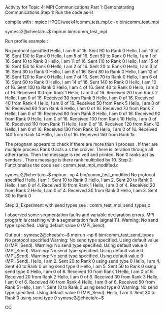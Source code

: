 Activity for Topic 4: MPI Communications
Part 1: Demonstrating Communications
Step 1: Run the code as-is

compile with  : mpicc HPQC/week4/comm_test_mpi.c -o bin/comm_test_mpi

symesc2@cheetah:~$ mpirun bin/comm_test_mpi

Run profile example :

No protocol specified
Hello, I am 9 of 16. Sent 90 to Rank 0
Hello, I am 13 of 16. Sent 130 to Rank 0
Hello, I am 5 of 16. Sent 50 to Rank 0
Hello, I am 1 of 16. Sent 10 to Rank 0
Hello, I am 11 of 16. Sent 110 to Rank 0
Hello, I am 15 of 16. Sent 150 to Rank 0
Hello, I am 2 of 16. Sent 20 to Rank 0
Hello, I am 3 of 16. Sent 30 to Rank 0
Hello, I am 8 of 16. Sent 80 to Rank 0
Hello, I am 12 of 16. Sent 120 to Rank 0
Hello, I am 7 of 16. Sent 70 to Rank 0
Hello, I am 6 of 16. Sent 60 to Rank 0
Hello, I am 14 of 16. Sent 140 to Rank 0
Hello, I am 10 of 16. Sent 100 to Rank 0
Hello, I am 4 of 16. Sent 40 to Rank 0
Hello, I am 0 of 16. Received 10 from Rank 1
Hello, I am 0 of 16. Received 20 from Rank 2
Hello, I am 0 of 16. Received 30 from Rank 3
Hello, I am 0 of 16. Received 40 from Rank 4
Hello, I am 0 of 16. Received 50 from Rank 5
Hello, I am 0 of 16. Received 60 from Rank 6
Hello, I am 0 of 16. Received 70 from Rank 7
Hello, I am 0 of 16. Received 80 from Rank 8
Hello, I am 0 of 16. Received 90 from Rank 9
Hello, I am 0 of 16. Received 100 from Rank 10
Hello, I am 0 of 16. Received 110 from Rank 11
Hello, I am 0 of 16. Received 120 from Rank 12
Hello, I am 0 of 16. Received 130 from Rank 13
Hello, I am 0 of 16. Received 140 from Rank 14
Hello, I am 0 of 16. Received 150 from Rank 15

The prognam appears to check if there are more than 1 process . If ther are multiple process Rank 0 acts a s the crciver.
There is iteration through all ather ranks. Then the message is recived and printed. Non 0 ranks act as senders . There message is there rank multiplied by 10.
Step 2: Functionalise the code
see :
comm_test_mpi_modified.c

symesc2@cheetah:~$ mpirun -np 4 bin/comm_test_modified
No protocol specified
Hello, I am 1. Sent 10 to Rank 0
Hello, I am 2. Sent 20 to Rank 0
Hello, I am 0 of 4. Received 10 from Rank 1
Hello, I am 0 of 4. Received 20 from Rank 2
Hello, I am 0 of 4. Received 30 from Rank 3
Hello, I am 3. Sent 30 to Rank 0

Step 3: Experiment with send types
see :
comm_test_mpi_send_types.c

I observed some segmentation faults and variable declaration errors. 
MPI program is crashing with a segmentation fault (signal 11).
Warning: No send type specified. Using default value 0 (MPI_Send).

Out put : 
symesc2@cheetah:~$ mpirun -np 6 bin/comm_test_send_types
No protocol specified
Warning: No send type specified. Using default value 0 (MPI_Send).
Warning: No send type specified. Using default value 0 (MPI_Send).
Warning: No send type specified. Using default value 0 (MPI_Send).
Warning: No send type specified. Using default value 0 (MPI_Send).
Hello, I am 2. Sent 20 to Rank 0 using send type 0
Hello, I am 4. Sent 40 to Rank 0 using send type 0
Hello, I am 5. Sent 50 to Rank 0 using send type 0
Hello, I am 0 of 6. Received 10 from Rank 1
Hello, I am 0 of 6. Received 20 from Rank 2
Hello, I am 0 of 6. Received 30 from Rank 3
Hello, I am 0 of 6. Received 40 from Rank 4
Hello, I am 0 of 6. Received 50 from Rank 5
Hello, I am 1. Sent 10 to Rank 0 using send type 0
Warning: No send type specified. Using default value 0 (MPI_Send).
Hello, I am 3. Sent 30 to Rank 0 using send type 0
symesc2@cheetah:~$

CO

